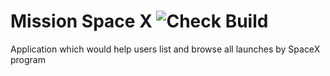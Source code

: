 # Mission Space X ![Check Build](https://github.com/vipulDessai/mission-space-x/workflows/Check%20Build/badge.svg)
Application which would help users list and browse all launches by SpaceX program